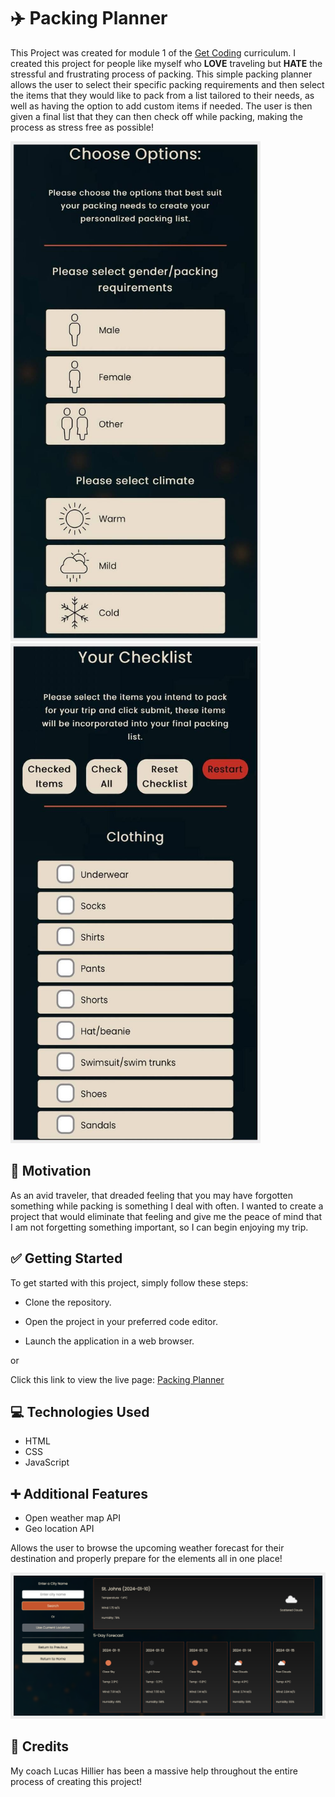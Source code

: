 # :airplane: Packing Planner

This Project was created for module 1 of the [Get Coding](https://www.getcoding.ca/) curriculum. I created this project for people like myself who **LOVE** traveling but **HATE** the stressful and frustrating process of packing. This simple packing planner allows the user to select their specific packing requirements and then select the items that they would like to pack from a list tailored to their needs, as well as having the option to add custom items if needed. The user is then given a final list that they can then check off while packing, making the process as stress free as possible!

<img src="images/readme1.png" width="400" height="800"> <img src="images/readme2.png" width="400" height="800">

## :thought_balloon: Motivation

As an avid traveler, that dreaded feeling that you may have forgotten something while packing is something I deal with often. I wanted to create a project that would eliminate that feeling and give me the peace of mind that I am not forgetting something important, so I can begin enjoying my trip.

## :white_check_mark: Getting Started

To get started with this project, simply follow these steps:

- Clone the repository.

- Open the project in your preferred code editor.

- Launch the application in a web browser.

or

Click this link to view the live page: [Packing Planner](https://awhalen1999.github.io/Packing-Planner/)

## :computer: Technologies Used

- HTML
- CSS
- JavaScript

## :heavy_plus_sign: Additional Features

- Open weather map API
- Geo location API

Allows the user to browse the upcoming weather forecast for their destination and properly prepare for the elements all in one place!

<img src="images/readme3.png">

## :clap: Credits

My coach Lucas Hillier has been a massive help throughout the entire process of creating this project!
